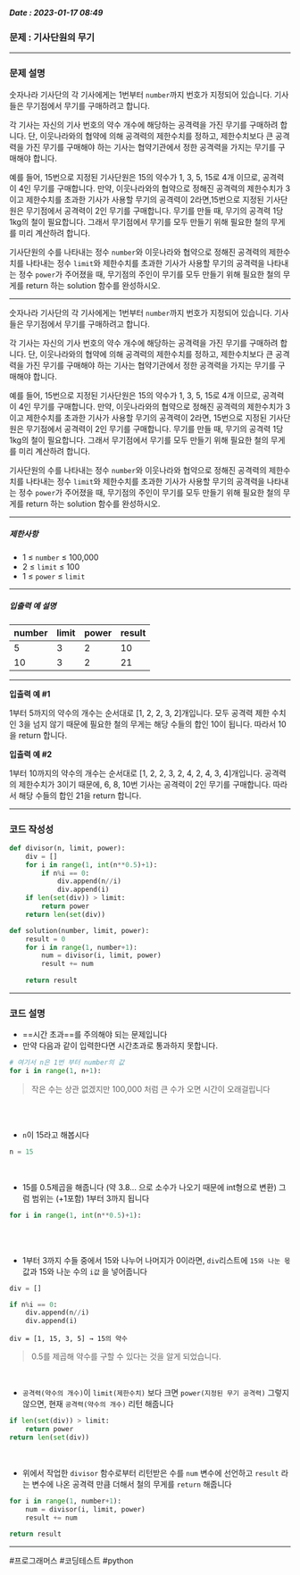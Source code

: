 ##### Date : 2023-01-17  08:49


### 문제 : 기사단원의 무기 
---
### 문제 설명

숫자나라 기사단의 각 기사에게는  1번부터 `number`까지 번호가 지정되어 있습니다.
기사들은 무기점에서 무기를 구매하려고 합니다.

각 기사는 자신의 기사 번호의 약수 개수에 해당하는 공격력을 가진 무기를 구매하려 합니다. 단, 이웃나라와의 협약에 의해 공격력의 제한수치를 정하고, 제한수치보다 큰 공격력을 가진 무기를 구매해야 하는 기사는 협약기관에서 정한 공격력을 가지는 무기를 구매해야 합니다.

예를 들어, 15번으로 지정된 기사단원은 15의 약수가 1, 3, 5, 15로 4개 이므로, 공격력이 4인 무기를 구매합니다. 만약, 이웃나라와의 협약으로 정해진 공격력의 제한수치가 3이고 제한수치를 초과한 기사가 사용할 무기의 공격력이 2라면,15번으로 지정된 기사단원은 무기점에서 공격력이 2인 무기를 구매합니다. 무기를 만들 때, 무기의 공격력 1당 1kg의 철이 필요합니다. 그래서 무기점에서 무기를 모두 만들기 위해 필요한 철의 무게를 미리 계산하려 합니다.

기사단원의 수를 나타내는 정수 `number`와 이웃나라와 협약으로 정해진 공격력의 제한수치를 나타내는 정수 `limit`와 제한수치를 초과한 기사가 사용할 무기의 공격력을 나타내는 정수 `power`가 주어졌을 때, 무기점의 주인이 무기를 모두 만들기 위해 필요한 철의 무게를 return 하는 solution 함수를 완성하시오.

---

숫자나라 기사단의 각 기사에게는 1번부터 `number`까지 번호가 지정되어 있습니다. 기사들은 무기점에서 무기를 구매하려고 합니다.

각 기사는 자신의 기사 번호의 약수 개수에 해당하는 공격력을 가진 무기를 구매하려 합니다. 단, 이웃나라와의 협약에 의해 공격력의 제한수치를 정하고, 제한수치보다 큰 공격력을 가진 무기를 구매해야 하는 기사는 협약기관에서 정한 공격력을 가지는 무기를 구매해야 합니다.

예를 들어, 15번으로 지정된 기사단원은 15의 약수가 1, 3, 5, 15로 4개 이므로, 공격력이 4인 무기를 구매합니다. 만약, 이웃나라와의 협약으로 정해진 공격력의 제한수치가 3이고 제한수치를 초과한 기사가 사용할 무기의 공격력이 2라면, 15번으로 지정된 기사단원은 무기점에서 공격력이 2인 무기를 구매합니다. 무기를 만들 때, 무기의 공격력 1당 1kg의 철이 필요합니다. 그래서 무기점에서 무기를 모두 만들기 위해 필요한 철의 무게를 미리 계산하려 합니다.

기사단원의 수를 나타내는 정수 `number`와 이웃나라와 협약으로 정해진 공격력의 제한수치를 나타내는 정수 `limit`와 제한수치를 초과한 기사가 사용할 무기의 공격력을 나타내는 정수 `power`가 주어졌을 때, 무기점의 주인이 무기를 모두 만들기 위해 필요한 철의 무게를 return 하는 solution 함수를 완성하시오.

---

##### 제한사항

-   1 ≤  `number`  ≤ 100,000
-   2 ≤  `limit`  ≤ 100
-   1 ≤  `power`  ≤ `limit`

---
##### 입출력 예 설명

| number | limit | power | result |
| ------ | ----- | ----- | ------ |
| 5      | 3     | 2     | 10     |
| 10     | 3     | 2     | 21     |

---

**입출력 예 #1**

1부터 5까지의 약수의 개수는 순서대로 [1, 2, 2, 3, 2]개입니다. 모두 공격력 제한 수치인 3을 넘지 않기 때문에 필요한 철의 무게는 해당 수들의 합인 10이 됩니다. 따라서 10을 return 합니다.

**입출력 예 #2**

1부터 10까지의 약수의 개수는 순서대로 [1, 2, 2, 3, 2, 4, 2, 4, 3, 4]개입니다. 공격력의 제한수치가 3이기 때문에, 6, 8, 10번 기사는 공격력이 2인 무기를 구매합니다. 따라서 해당 수들의 합인 21을 return 합니다.

---

### 코드 작성성

```python
def divisor(n, limit, power):
    div = []
    for i in range(1, int(n**0.5)+1):
        if n%i == 0:
            div.append(n//i)
            div.append(i)
    if len(set(div)) > limit:
        return power
    return len(set(div))

def solution(number, limit, power):
    result = 0
    for i in range(1, number+1):
        num = divisor(i, limit, power)
        result += num
        
    return result
```
---
### 코드 설명

- ==시간 초과==를 주의해야 되는 문제입니다
- 만약 다음과 같이 입력한다면 시간초과로 통과하지 못합니다.
```python
# 여기서 n은 1번 부터 number의 값
for i in range(1, n+1):
```
>작은 수는 상관 없겠지만 100,000 처럼 큰 수가 오면 시간이 오래걸립니다


<br>
<br>

- `n`이 15라고 해봅시다
```python
n = 15
```
<br>

- 15를 0.5제곱을 해줍니다 (약 3.8... 으로 소수가 나오기 때문에 int형으로 변환)
그럼 범위는 (+1포함) 1부터 3까지 됩니다

```python
for i in range(1, int(n**0.5)+1):
```
<br>
<br>

- 1부터 3까지 수들 중에서 15와 나누어 나머지가 0이라면,  `div`리스트에 `15와 나눈 몫` 값과 15와 나눈 수의 `i값` 을 넣어줍니다

```python
div = []

if n%i == 0:
    div.append(n//i)
    div.append(i)
```

```
div = [1, 15, 3, 5] → 15의 약수
```

 >0.5를 제곱해 약수를 구할 수 있다는 것을 알게 되었습니다.
 
<br>

- `공격력(약수의 개수)`이  `limit(제한수치)` 보다 크면 `power(지정된 무기 공격력)` 그렇지 않으면, 현재 `공격력(약수의 개수)` 리턴 해줍니다
```python
if len(set(div)) > limit:
    return power
return len(set(div))
```
<br>

- 위에서 작업한 `divisor` 함수로부터 리턴받은 수를  `num` 변수에 선언하고 `result` 라는 변수에 나온 공격력 만큼 더해서 철의 무게를 `return` 해줍니다

```python
for i in range(1, number+1):
    num = divisor(i, limit, power)
    result += num
        
return result
```
---
 #프로그래머스 #코딩테스트 #python